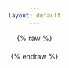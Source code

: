 ```yaml
---
layout: default
---
```


{% raw %}
<style>
    body {
        text-align: center;
        padding: 50px;
    }
    #qrcode {
        margin-top: 20px;
    }
    canvas {
        margin-top: 20px;
    }
    .selectable {
        -webkit-user-select: all;
        user-select: all;
        cursor: pointer;
        padding: 5px;
        background-color: #b2b2b2;
        border-radius: 5px;
        display: inline-block;
        margin-top: 10px;
    }
</style>
<script src="https://cdn.jsdelivr.net/npm/qrcode@1.4.4/build/qrcode.min.js"></script>
<script>
    function generateQRCode() {
        const urlParams = new URLSearchParams(window.location.search);
        const verificationUri = urlParams.get('verificationUri');
        const userCode = urlParams.get('userCode');
        const login = urlParams.get('login');

        if (!verificationUri || !userCode) {
            return; // 不显示任何内容
        }

        const qrcodeContainer = document.getElementById('qrcode');

        // 如果 `login=1`，只显示用户提示信息
        if (login === '1') {
            const userPrompt = document.createElement('p');
            userPrompt.innerHTML = `请复制代码 <span class="selectable">${userCode}</span> <br>并前往 <a href="${verificationUri}">${verificationUri}</a>，输入代码允许访问并登录微软账户。`;
            qrcodeContainer.appendChild(userPrompt);
        } else {
            // 否则生成二维码
            const currentUrl = window.location.href + '?login=1';
            console.log("currentUrl: ", currentUrl);
            const canvas = document.createElement('canvas');
            QRCode.toCanvas(canvas, currentUrl, function (error) {
                if (error) console.error(error);
            });
            qrcodeContainer.appendChild(canvas);

            // 显示提示信息，使用 <br> 标签进行换行
            const promptMessage = document.createElement('p');
            promptMessage.innerHTML = `请扫描二维码。`;
            qrcodeContainer.appendChild(promptMessage);
        }
    }

    // 检测 JavaScript 是否启用
    window.onload = function() {
        if (typeof document !== 'undefined') {
            generateQRCode();
        } else {
            document.body.innerHTML = '<p>请开启 JavaScript。</p>';
        }
    }
</script>

<div id="qrcode"></div>

{% endraw %}
